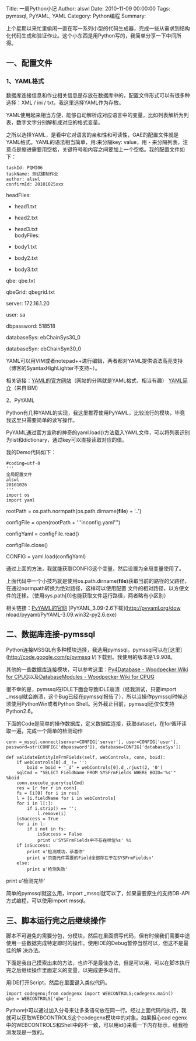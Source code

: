 Title: 一周Python小记
Author: alswl
Date: 2010-11-09 00:00:00
Tags: pymssql, PyYAML, YAML
Category: Python编程
Summary: 

上个星期以来忙里偷闲一直在写一系列小型的代码生成器，完成一些从需求到结构化代码生成和验证作业。这个小东西是用Python写的，我简单分享一下中间所得。

## 一、配置文件

### 1、YAML格式

数据库连接信息和作业相关信息是存放在数据库中的，配置文件形式可以有很多种选择：XML / ini / txt，我这里选择YAML作为存放。

YAML使用起来相当方便，能够自动解析成对应语言中的变量，比如列表解析为列表，数字文字分别解析成对应的格式变量。

之所以选择YAML，是看中它对语言的亲和性和可读性，GAE的配置文件就是YAML格式。YAML的语法相当简单，用:来分隔key: value，用 -
来分隔列表，注意点是缩进需要用空格，关键符号和内容之间要加上一个空格。我的配置文件如下：

    
    taskId: PQMI06
    taskName: 测试建制作业
    author: alswl
    confirmId: 20101025xxx

headFiles:

- head1.txt  
- head2.txt  
- head3.txt  
bodyFiles:

- body1.txt  
- body2.txt  
- body3.txt

qbe: qbe.txt

qbeGrid: qbegrid.txt

server: 172.16.1.20

user: sa

dbpassword: 518518

databaseSys: ebChainSys30_0

databaseSyn: ebChainSyn30_0

YAML可以用VIM或者notepad++进行编辑，两者都对YAML提供语法高亮支持（博客的SyantaxHighLighter不支持~）。

相关链接：[YAML的官方网站](http://www.yaml.org/)（网站的分隔就是YAML格式，相当有趣）
[YAML简介](http://www.ibm.com/developerworks/cn/xml/x-cn-yamlintro/)（来自IBM）

2、PyYAML

Python有几种YAML的实现，我这里推荐使用PyYAML，比较流行的模块，毕竟我这里只需要简单的读写操作。

PyYAML通过官方宣称的神奇的yaml.load()方法载入YAML文件，可以将列表识别为list和dictionary，通过key可以直接读取对应的值。

我的Demo代码如下：

    
    #coding=utf-8
    '''
    全局配置文件
    alswl
    20101026
    '''
    import os
    import yaml

rootPath = os.path.normpath(os.path.dirname(__file__) + '\..')

configFile = open(rootPath + '''inconfig.yaml''')

configYaml = configFile.read()

configFile.close()

CONFIG = yaml.load(configYaml)

通过上面的方法，我就能获取CONFIG这个变量，然后设置为全局变量使用了。

上面代码中一个小技巧就是使用os.path.dirname(__file__)获取当前的路径的父路径，在通过normpath转换为绝对路径，这样可以使用配置
文件的相对路径，以方便文件的迁移。（使用sys.path[0]也能获取文件运行路径，两者略有小区别）

相关链接：[PyYAML的官网](http://pyyaml.org/) [PyYAML_3.09-2.6下载](http://pyyaml.org/dow
nload/pyyaml/PyYAML-3.09.win32-py2.6.exe)

## 二、数据库连接-pymssql

Python连接MSSQL有多种模块选择，我选用pymssql。pymssql可以在[这里](http://code.google.com/p/pymssq
l/)下载到。我使用的版本是1.9.908。

其他的一些数据库连接模块，可以参考这里：[Py4Database - Woodpecker Wiki for
CPUG](http://wiki.woodpecker.org.cn/moin/Py4Database)以及[DatabaseModules -
Woodpecker Wiki for CPUG](http://wiki.woodpecker.org.cn/moin/DatabaseModules)

很不幸的是，pymssql在IDLE下面会导致IDLE崩溃（经我测试，只要import
_mssql就会崩溃，这个Bug已经在pymssql报告了），所以当操作pymssql时候必须使用PythonWin或者Python
Shell。另外截止目前，pymssql还仅仅支持Python2.6。

下面的Code是简单的操作数据库，定义数据库连接，获取dataset，在for循环读取一遍，完成一个简单的检测动作

    
    conn =_mssql.connect(server=CONFIG['server'], user=CONFIG['user'], password=str(CONFIG['dbpassword']), database=CONFIG['databaseSys'])
    
    def validateEntityInFrmFields(self, webControls, conn, boid):
        if webControls[0].d_ != '':
            boid = boid + '_d' + webControls[0].d_.rjust(2, '0')
        sqlCmd = "SELECT FieldName FROM SYSFrmFields WHERE BOID='%s'" %boid
        conn.execute_query(sqlCmd)
        res = [r for r in conn]
        fs = [i[0] for i in res]
        l = [i.fieldName for i in webControls]
        for i in l[:]:
            if i.strip() == '':
                l.remove(i)
        isSuccess = True
        for i in l:
            if i not in fs:
                isSuccess = False
                print u'SYSFrmFields中不存在栏位%s' %i
        if isSuccess:
            print u'检测成功，恭喜你'
            print u'页面元件需要的Field全部存在于在SYSFrmFieldsn'
        else:
            print u'检测失败'

print u'检测完毕'

简单的pymssql就这么用，import _mssql就可以了，如果需要原生的支持DB-API方式编程，可以使用import mssql。

## 三、脚本运行完之后继续操作

脚本不可避免的需要分包，分模块，然后在里面撰写代码，但有时候我们需要中途使用一些数据完成特定即时的操作。使用IDE的Debug暂停当然可以，但这不是最佳的解
决办法。

下面是我自己摸索出来的方法，也许不是最佳办法，但是可以用，可以在脚本执行完之后继续操作里面定义的变量，以完成更多动作。

用IDE打开Script，然后在里面键入类似代码。

    
    import codegenx;from codegenx import WEBCONTROLS;codegenx.main()
    qbe = WEBCONTROLS['qbe'];

Python中可以通过加入分号来让多条语句放在同一行。经过上面代码的执行，我就可以获取WEBCONTROLS这个codegenx模块中的对象。如果担心cod
egenx中的WEBCONTROLS和Shell中的不一致，可以用id()来看一下内存标示，经我检测发现是一致的。

